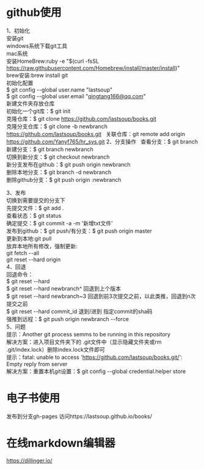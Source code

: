 
# github使用
1、初始化      
安装git   
windows系统下载git工具   
mac系统   
安装HomeBrew:ruby -e "$(curl -fsSL https://raw.githubusercontent.com/Homebrew/install/master/install)"   
brew安装:brew install git    
初始化配置   
$ git config --global user.name "lastsoup"   
$ git config --global user.email "qingtang166@qq.com"   
新建文件夹存放仓库   
初始化一个git库：$ git init   
克隆仓库：$ git clone https://github.com/lastsoup/books.git   
克隆分支仓库：$ git clone -b newbranch https://github.com/lastsoup/books.git   
关联仓库：git remote add origin https://github.com/Yanyf765/hr_sys.git 
2、分支操作   
查看分支：$ git branch   
新建分支：$ git branch newbranch   
切换到新分支：$ git checkout newbranch   
新分支发布在github：$ git push origin newbranch   
删除本地分支：$ git branch -d newbranch   
删除github分支：$ git push origin :newbranch    

3、发布   
切换到需要提交的分支下   
先提交文件：$ git add .   
查看状态：$ git status   
确定提交：$ git commit -a -m '新增txt文件'   
发布到github：$ git push/有分支：$ git push origin master   
更新到本地:git pull   
放弃本地所有修改，强制更新:   
git fetch --all   
git reset --hard origin   
4、回退   
回退命令：   
$ git reset --hard  
$ git reset --hard newbranch^         回退到上个版本   
$ git reset --hard newbranch~3        回退到前3次提交之前，以此类推，回退到n次提交之前   
$ git reset --hard commit_id     退到/进到 指定commit的sha码   
强推到远程：$ git push origin newbranch --force      
5、问题   
提示：Another git process semms to be running in this repository   
解决方案：进入项目文件夹下的 .git文件中（显示隐藏文件夹或rm .git/index.lock）删除index.lock文件即可   
提示：fatal: unable to access 'https://github.com/lastsoup/books.git/': Empty reply from server   
解决方案：重置本机git设置：$ git config --global credential.helper store   
# 电子书使用   
发布到分支gh-pages 访问https://lastsoup.github.io/books/
# 在线markdown编辑器
https://dillinger.io/
